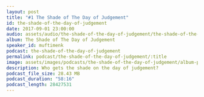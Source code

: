 ```yaml
---
layout: post
title: "#1 The Shade of The Day of Judgement"
id: the-shade-of-the-day-of-judgement
date: 2017-09-01 23:00:00
audio: assets/audio/the-shade-of-the-day-of-judgement/the-shade-of-the-day-of-judgement.mp3
album: The Shade of The Day of Judgement
speaker_id: muftimenk
podcast: the-shade-of-the-day-of-judgement
permalink: podcast/the-shade-of-the-day-of-judgement/:title
image: assets/images/podcasts/the-shade-of-the-day-of-judgement/album-picture-small.jpg
description: Who gets the shade on the day of judgement?
podcast_file_size: 28.43 MB
podcast_duration: "58:16"
podcast_length: 28427531
---
```

